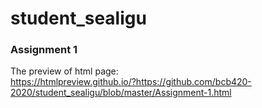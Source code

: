 # student_sealigu

### Assignment 1  
   
The preview of html page:   
https://htmlpreview.github.io/?https://github.com/bcb420-2020/student_sealigu/blob/master/Assignment-1.html
